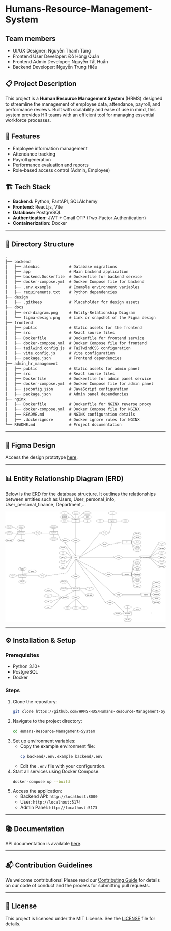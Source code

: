 # Humans-Resource-Management-System
## Team members
- UI/UX Designer: Nguyễn Thanh Tùng
- Frontend User Developer: Đỗ Hồng Quân
- Frontend Admin Developer: Nguyễn Tất Huấn
- Backend Developer: Nguyễn Trung Hiếu


## 📋 Project Description
This project is a **Human Resource Management System** (HRMS) designed to streamline the management of employee data, attendance, payroll, and performance reviews. Built with scalability and ease of use in mind, this system provides HR teams with an efficient tool for managing essential workforce processes.

## 🚀 Features
- Employee information management
- Attendance tracking
- Payroll generation
- Performance evaluation and reports
- Role-based access control (Admin, Employee)

## 🏗️ Tech Stack
- **Backend:** Python, FastAPI, SQLAlchemy
- **Frontend:** React.js, Vite
- **Database:** PostgreSQL
- **Authentication:** JWT + Gmail OTP (Two-Factor Authentication)
- **Containerization:** Docker

---

## 📂 Directory Structure
```
.
├── backend
│   ├── alembic             # Database migrations
│   ├── app                 # Main backend application
│   ├── backend.Dockerfile  # Dockerfile for backend service
│   ├── docker-compose.yml  # Docker Compose file for backend
│   ├── .env.example        # Example environment variables
│   ├── requirements.txt    # Python dependencies
├── design
│   ├── .gitkeep            # Placeholder for design assets
├── docs
│   ├── erd-diagram.png     # Entity-Relationship Diagram
│   └── figma-design.png    # Link or snapshot of the Figma design
├── frontend
│   ├── public              # Static assets for the frontend
│   ├── src                 # React source files
│   ├── Dockerfile          # Dockerfile for frontend service
│   ├── docker-compose.yml  # Docker Compose file for frontend
│   ├── tailwind.config.js  # TailwindCSS configuration
│   ├── vite.config.js      # Vite configuration
│   ├── package.json        # Frontend dependencies
├── admin_hr_management
│   ├── public              # Static assets for admin panel
│   ├── src                 # React source files
│   ├── Dockerfile          # Dockerfile for admin panel service
│   ├── docker-compose.yml  # Docker Compose file for admin panel
│   ├── jsconfig.json       # JavaScript configuration
│   ├── package.json        # Admin panel dependencies
├── nginx
│   ├── Dockerfile          # Dockerfile for NGINX reverse proxy
│   ├── docker-compose.yml  # Docker Compose file for NGINX
│   ├── README.md           # NGINX configuration details
│   ├── .dockerignore       # Docker ignore rules for NGINX
└── README.md               # Project documentation
```

---

## 🎨 Figma Design
Access the design prototype [here](https://www.figma.com/design/tbEnJE5uA1bJqBOZkTS4lW/Human_resource_management?node-id=106-172&t=h3qKWuTUvV8fgsFA-1).

---

## 📊 Entity Relationship Diagram (ERD)
Below is the ERD for the database structure. It outlines the relationships between entities such as Users, User_personal_info, User_personal_finance, Department,... 

![ERD Diagram](./docs/erd_drawio.png)

---

## ⚙️ Installation & Setup
### Prerequisites
- Python 3.10+
- PostgreSQL
- Docker

### Steps
1. Clone the repository:
   ```bash
   git clone https://github.com/HRMS-HUS/Humans-Resource-Management-System.git
   ```
2. Navigate to the project directory:
   ```bash
   cd Humans-Resource-Management-System
   ```
3. Set up environment variables:
   - Copy the example environment file:
     ```bash
     cp backend/.env.example backend/.env
     ```
   - Edit the `.env` file with your configuration.
4. Start all services using Docker Compose:
   ```bash
   docker-compose up --build
   ```
5. Access the application:
   - Backend API: `http://localhost:8000`
   - User: `http://localhost:5174`
   - Admin Panel: `http://localhost:5173`

---


## 📚 Documentation
API documentation is available [here]([./docs/api-documentation.md](https://documenter.getpostman.com/view/39140159/2sAYQakWWe)).

---

## 📬 Contribution Guidelines
We welcome contributions! Please read our [Contributing Guide](./CONTRIBUTING.md) for details on our code of conduct and the process for submitting pull requests.

---

## 📜 License
This project is licensed under the MIT License. See the [LICENSE](./LICENSE) file for details.
